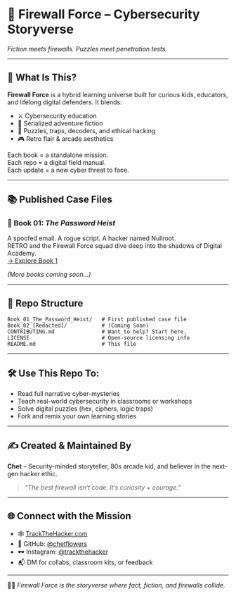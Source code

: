 # 🧠 Firewall Force – Cybersecurity Storyverse  
*Fiction meets firewalls. Puzzles meet penetration tests.*

---

## 💾 What Is This?

**Firewall Force** is a hybrid learning universe built for curious kids, educators, and lifelong digital defenders. It blends:
- ⚔️ Cybersecurity education  
- 📘 Serialized adventure fiction  
- 🧩 Puzzles, traps, decoders, and ethical hacking  
- 🎮 Retro flair & arcade aesthetics

Each book = a standalone mission.  
Each repo = a digital field manual.  
Each update = a new cyber threat to face.

---

## 📚 Published Case Files

### 📘 Book 01: *The Password Heist*  
A spoofed email. A rogue script. A hacker named Nullroot.  
RETRO and the Firewall Force squad dive deep into the shadows of Digital Academy.  
[→ Explore Book 1](./Book_01_The_Password_Heist)

_(More books coming soon...)_

---

## 📂 Repo Structure

```plaintext
Book_01_The_Password_Heist/   # First published case file
Book_02_[Redacted]/           # (Coming Soon)
CONTRIBUTING.md               # Want to help? Start here.
LICENSE                       # Open-source licensing info
README.md                     # This file
```

---

## 🛠️ Use This Repo To:

- Read full narrative cyber-mysteries
- Teach real-world cybersecurity in classrooms or workshops
- Solve digital puzzles (hex, ciphers, logic traps)
- Fork and remix your own learning stories

---

## ✍️ Created & Maintained By

**Chet** – Security-minded storyteller, 80s arcade kid, and believer in the next-gen hacker ethic.

> _“The best firewall isn’t code. It’s curiosity + courage.”_

---

## 🌐 Connect with the Mission

- 🕸️ [TrackTheHacker.com](https://www.trackthehacker.com)  
- 💾 GitHub: [@chetflowers](https://github.com/chetflowers)  
- 🕶️ Instagram: [@trackthehacker](https://instagram.com/trackthehacker)  
- 📬 DM for collabs, classroom kits, or feedback

---

🧠💾 *Firewall Force is the storyverse where fact, fiction, and firewalls collide.*
